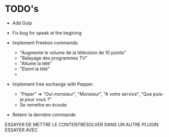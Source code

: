 # TODO's

- Add Gulp 

- Fix bug for speak at the begining
- Implement Freebox commands: 
  - "Augmente le volume de la télévision de 10 points"
  - "Balayage des programmes TV"
  - "Allume la télé"
  - "Eteint la télé"
  - 
- Implement free exchange with Pepper:
  - "Peper" => "Oui monsieur", "Monsieur", "A votre service", "Que puis-je pour vous ?"
  - Se remettre en écoute
  
- Retenir la dernière commande 


ESSAYER DE METTRE LE CONTENTRESOLVER DANS UN AUTRE PLUGIN
ESSAYER AVEC 